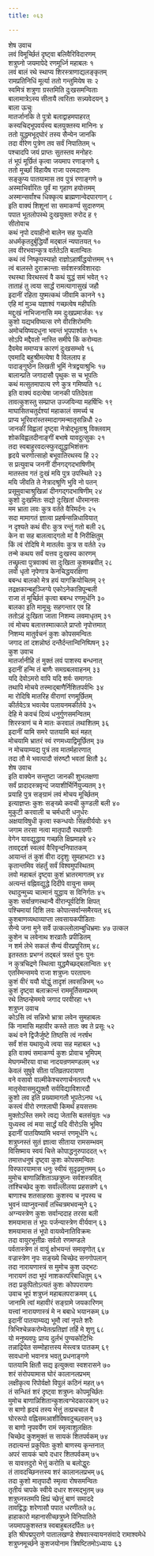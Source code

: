 ```yaml
---
title: ०६३

---
```

शेष उवाच  
लवं विमूर्च्छितं दृष्ट्वा बलिवैरिविदारणम्  
शत्रुघ्नो जयमापेदे रणमूर्ध्नि महाबलः १  
लवं बालं रथे स्थाप्य शिरस्त्राणाद्यलङ्कृतम्  
रामप्रतिनिधिं मूर्त्या ततो गन्तुमियेष सः २  
स्वमित्रं शत्रुणा ग्रस्तमिति दुःखसमन्विताः  
बालामात्रेऽस्य सीतायै त्वरिताः सन्न्यवेदयन् ३  
बाला ऊचुः  
मातर्जानकि ते पुत्रो बलाद्वाहमपाहरत्  
कस्यचिद्भूपवर्यस्य बलयुक्तस्य मानिनः ४  
ततो युद्धमभूद्घोरं तस्य सैन्येन जानकि  
तदा वीरेण पुत्रेण तव सर्वं निपातितम् ५  
पश्चादपि जयं प्राप्तः सुतस्तव मनोहरः  
तं भूपं मूर्छितं कृत्वा जयमाप रणाङ्गणे ६  
ततो मूर्च्छां विहायैष राजा परमदारुणः  
सङ्कुप्य पातयामास तव पुत्रं रणाङ्गणे ७  
अस्माभिर्वारितः पूर्वं मा गृहाण हयोत्तमम्  
अस्मान्सर्वांश्च धिक्कृत्य ब्राह्मणान्वेदपारगान् ८  
इति वाक्यं शिशूनां सा समाकर्ण्य सुदारुणम्  
पपात भूतलोपस्थे दुःखयुक्ता रुरोद ह ९  
सीतोवाच  
कथं नृपो दयाहीनो बालेन सह युध्यति  
अधर्मकृतदुर्बुद्धिर्यो मद्बालं न्यपातयत् १०  
लव वीरभवान्कुत्र वर्ततेऽति बलान्वितः  
कथं त्वं निष्कृपस्याहो राज्ञोऽहार्षीद्धयोत्तमम् ११  
त्वं बालस्ते दुराक्रान्ताः सर्वशस्त्रविशारदाः  
रथस्था विरथस्त्वं वै कथं युद्धं समं भवेत् १२  
ताताहं तु त्वया सार्द्धं रामत्यागासुखं जहौ  
इदानीं रहिता युष्मत्कथं जीवामि कानने १३  
एहि मां मुञ्च यज्ञाश्वं गच्छत्वेष महीपतिः  
मद्दुःखं नाभिजानासि मम दुःखप्रमार्जकः १४  
कुशो यद्यभविष्यत्स रणे वीरशिरोमणिः  
अमोचयिष्यदधुना भवन्तं भूपपार्श्वतः १५  
सोऽपि मद्दैवतो नास्ति समीपे किं करोम्यतः  
दैवमेव ममाप्यत्र कारणं दुःखसम्भवे १६  
एवमादि बहुश्रीमत्येषा वै विललाप ह  
पादाङ्गुष्ठेन लिखती भूमिं नेत्रद्वयाश्रुभिः १७  
बालान्प्रति जगादासौ पृथुकः स च भूपतिः  
कथं मत्सुतमापात्य रणे कुत्र गमिष्यति १८  
इति वाक्यं वदत्येषा जानकी पतिदेवता  
तावत्कुशस्तु सम्प्राप्त उज्जयिन्या महर्षिभिः १९  
माघासितचतुर्दश्यां महाकालं समर्च्य च  
प्राप्य भूरिवरांस्तस्मादागमन्मातृसन्निधौ २०  
जानकीं विह्वलां दृष्ट्वा नेत्रोद्भूताश्रु विक्लवाम्  
शोकविह्वलदीनाङ्गीं बभाषे यावदुत्सुकः २१  
तदा स्वबाहुरवदत्स्फुरद्युद्धाभिशंसनः  
हृदये चरणोत्साहो बभूवातिरथस्य हि २२  
स प्रत्युवाच जननीं दीनगद्गदभाषिणीम्  
मातस्तव गतं दुःखं मयि पुत्र उपस्थिते २३  
मयि जीवति ते नेत्रादश्रूणि भुवि नो पतन्  
प्रसूमुवाचाश्रुखिन्नां दीनगद्गदभाषिणीम् २४  
कुशो दुःखमितः सद्यो दुःखितां धीरमानसः  
मम भ्राता लवः कुत्र वर्तते वैरिमर्दनः २५  
सदा मामागतं ज्ञात्वा प्रहर्षन्सन्निधावियात्  
न दृश्यते कथं वीरः कुत्र रन्तुं गतो बली २६  
केन वा सह बालत्वाद्गतो मां वै निरीक्षितुम्  
किं त्वं रोदिषि मे मातर्लवः कुत्र स वर्तते २७  
तन्मे कथय सर्वं यत्तव दुःखस्य कारणम्  
तच्छ्रुत्वा पुत्रवाक्यं सा दुःखिता कुशमब्रवीत् २८  
लवो धृतो नृपेणात्र केनचिद्धयरक्षिणा  
बबन्ध बालको मेत्र हयं यागक्रियोचितम् २९  
तद्रक्षकान्बहूञ्जिग्ये एकोऽनेकान्रिपून्बली  
राजा तं मूर्च्छितं कृत्वा बबन्ध रणमूर्धनि ३०  
बालका इति मामूचुः सहगन्तार एव हि  
ततोऽहं दुःखिता जाता निशम्य लवमाधृतम् ३१  
त्वं मोचय बलात्तस्मात्काले प्राप्तो नृपोत्तमात्  
निशम्य मातुर्वचनं कुशः कोपसमन्वितः  
जगाद तां दशन्नोष्ठं दन्तैर्दन्तान्विनिष्पिषन् ३२  
कुश उवाच  
मातर्जानीहि तं मुक्तं लवं पाशस्य बन्धनात्  
इदानीं हन्मि तं बाणैः समग्रबलवाहनम् ३३  
यदि देवोऽमरो वापि यदि शर्वः समागतः  
तथापि मोचये तस्माद्बाणैर्निशितपर्वभिः ३४  
मा रोदिषि मातरिह वीराणां रणमूर्छितम्  
कीर्तयेऽत्र भवत्येव पलायनमकीर्तये ३५  
देहि मे कवचं दिव्यं धनुर्गुणसमन्वितम्  
शिरस्त्राणं च मे मातः करवालं तथाशितम् ३६  
इदानीं यामि समरे पातयामि बलं महत्  
मोचयामि भ्रातरं स्वं रणमध्याद्विमूर्छितम् ३७  
न मोचयाम्यद्य पुत्रं तव मातर्महारणात्  
तदा तौ मे भवत्पादौ संरुष्टौ भवतां क्षितौ ३८  
शेष उवाच  
इति वाक्येन सन्तुष्टा जानकी शुभलक्षणा  
सर्वं प्रादादस्त्रवृन्दं जयाशीर्भिर्नियुज्यतम् ३९  
प्रयाहि पुत्र सङ्ग्रामं लवं मोचय मूर्च्छितम्  
इत्याज्ञप्तः कुशः सङ्ख्ये कवची कुण्डली बली ४०  
मुकुटी करवाली च चर्मधारी धनुर्धरः  
अक्षयाविषुधी कृत्वा स्कन्धयोः सिंहवीर्ययोः ४१  
जगाम तरसा नत्वा मातृपादौ रथाग्रणीः  
वेगेन यावद्युद्धाय गच्छति क्षिप्रमाहवे ४२  
तावद्ददर्श स्वलवं वैरिवृन्दनिपातकम्  
आयान्तं तं कुशं वीरा ददृशुः सुमहाभटाः ४३  
कृतान्तमिव संहर्तुं सर्वं विश्वमुपस्थितम्  
लवो महाबलं दृष्ट्वा कुशं भ्रातरमागतम् ४४  
अत्यन्तं वह्निवद्युद्धे दिदीपे वायुना समम्  
रथादुन्मुच्य चात्मानं युद्धाय स विनिर्गतः ४५  
कुशः सर्वान्रणस्थान्वै वीरान्पूर्वदिशि क्षिपत्  
पश्चिमायां दिशि लवः कोपात्सर्वान्समैरयत् ४६  
कुशबाणव्यथाव्याप्ता लवसायकपीडिताः  
सैन्ये जना मुने सर्वे उत्कल्लोलाम्बुधिभ्रमाः ४७ उत्कल  
कुशेन च लवेनाथ शरव्रातैः प्रपीडितम्  
न शर्म लेभे सकलं सैन्यं वीरप्रपूरितम् ४८  
इतस्ततः प्रभग्नं तद्बलं त्रस्तं पुनः पुनः  
न कुत्रचिद्रणे स्थित्वा युद्धमैच्छद्बलान्वितः ४९  
एतस्मिन्समये राजा शत्रुघ्नः परतापनः  
कुशं वीरं ययौ योद्धुं तादृशं लवसन्निभम् ५०  
कुशं दृष्ट्वा बलाक्रान्तं राममूर्तिसमप्रभम्  
रथे तिष्ठन्हेममये जगाद परवीरहा ५१  
शत्रुघ्न उवाच  
कोऽसि त्वं सन्निभो भ्रात्रा लवेन सुमहाबलः  
किं नामासि महावीर कस्ते तातः क्व ते प्रसूः ५२  
कथं वने द्विजैर्जुष्टे तिष्ठसि त्वं नरर्षभ  
सर्वं शंस यथायुध्ये त्वया सह महाबल ५३  
इति वाक्यं समाकर्ण्य कुशः प्रोवाच भूमिपम्  
मेघगम्भीरया वाचा नादयन्रणमण्डलम् ५४  
केवलं सुषुवे सीता पतिव्रतपरायणा  
वने वसावो वाल्मीकेश्चरणार्चनतत्परौ ५५  
मातृसेवासमुद्युक्तौ सर्वविद्याविशारदौ  
कुशो लव इति प्रख्यामागतौ भूपतेऽनघ ५६  
कस्त्वं वीरो रणश्लाघी किमर्थं हयसत्तमः  
मुक्तोऽस्ति समरे त्वद्य जेतासि बलसंयुतः ५७  
युध्यस्व त्वं मया सार्द्धं यदि वीरोऽसि भूमिप  
इदानीं पातयिष्यामि भवन्तं रणमूर्धनि ५८  
शत्रुघ्नस्तं सुतं ज्ञात्वा सीताया रामसम्भवम्  
विसिष्माय स्वयं चित्ते कोपाद्धनुरुपाददत् ५९  
तमात्तधनुषं दृष्ट्वा कुशः कोपसमन्वितः  
विस्फारयामास धनुः स्वीयं सुदृढमुत्तमम् ६०  
मुमोच बाणान्निशिताञ्छत्रुघ्नः सर्वशस्त्रवित्  
तांश्चिच्छेद कुशः सर्वांल्लीलया प्रहसन्रणे ६१  
बाणाश्च शतसाहस्राः कुशस्य च नृपस्य च  
भुवनं व्याप्नुवन्सर्वं तच्चित्रमभवन्मुने ६२  
अग्न्यस्त्रेण कुशः सर्वान्ददाह तरसा बली  
शमयामास तं भूपः पर्जन्यास्त्रेण वीर्यवान् ६३  
शमयामास तं भूपो वायव्येनातिविक्रमः  
तदा वायुरभूत्तीव्रः सर्वतो रणमण्डले  
पर्वतास्त्रेण तं वायुं क्षोभयन्तं समावृणोत् ६४  
वज्रास्त्रेण नृपः सङ्ख्ये चिच्छेद सनगोपलान्  
तदा नारायणास्त्रं स मुमोच कुश उद्भटः  
नारायणं तदा भूपं नाशकत्परिबाधितुम् ६५  
तदा प्रकुपितोऽत्यतं कुशः कोपपरायणः  
उवाच भूपं शत्रुघ्नं महाबलपराक्रमम् ६६  
जानामि त्वां महावीरं सङ्ग्रामे जयकारिणम्  
यत्त्वां नारायणास्त्रं मे न बबाधे भयानकम् ६७  
इदानीं पातयाम्यद्य भूमौ त्वां नृपते शरैः  
त्रिभिश्चेन्नकरोम्येतत्प्रतिज्ञां तर्हि मे शृणु ६८  
यो मनुष्यवपुः प्राप्य दुर्लभं पुण्यकोटिभिः  
तन्नाद्रियेत सम्मोहात्तस्य मेस्त्वत्र पातकम् ६९  
सावधानो भवानत्र भवतु प्रधनाङ्गणे  
पातयामि क्षितौ सद्य इत्युक्त्वा स्वशरासने ७०  
शरं संरोपयामास घोरं कालानलप्रभम्  
लक्षीकृत्य रिपोर्वक्षो विपुलं कठिनं महत् ७१  
तं सन्धितं शरं दृष्ट्वा शत्रुघ्नः कोपमूर्च्छितः  
मुमोच बाणान्निशितान्कुशत्वग्भेदकारकान् ७२  
स बाणो हृदयं तस्य भेत्तुं तत्प्रचचाल वै  
घोररूपो वह्निसमआशीविषवदुच्छ्वसन् ७३  
स बाणो नृपवर्येण रामं स्मृत्वाशुलक्षितः  
चिच्छेद कुशमुक्तं स सायकं शितपर्वकम् ७४  
तदात्यन्तं प्रकुपितः कुशो बाणस्य कृन्तनात्  
अपरं सायकं चापे दधार शितपर्वकम् ७५  
स यावत्तदुरो भेत्तुं करोति च बलोद्धुरः  
तं तावदच्छिनत्तस्य शरं कालानलप्रभम् ७६  
तदा कुशो मातृपादौ स्मृत्वा रोषसमन्वितः  
तृतीयं चापके स्वीये दधार शरमद्भुतम् ७७  
शत्रुघ्नस्तमपि क्षिप्रं च्छेत्तुं बाणं समाददे  
तावद्विद्धः शरेणासौ पपात धरणीतले ७८  
हाहाकारो महानासीच्छत्रुघ्ने विनिपातिते  
जयमापकुशस्तत्र स्वबाहुबलदर्पितः ७९  
इति श्रीपद्मपुराणे पातालखण्डे शेषवात्स्यायनसंवादे रामाश्वमेधे  
शत्रुघ्नमूर्च्छने कुशजयोनाम त्रिषष्टितमोऽध्यायः ६३